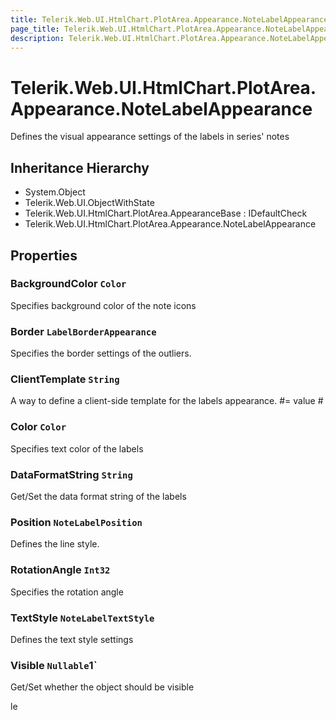 ```yaml
---
title: Telerik.Web.UI.HtmlChart.PlotArea.Appearance.NoteLabelAppearance
page_title: Telerik.Web.UI.HtmlChart.PlotArea.Appearance.NoteLabelAppearance
description: Telerik.Web.UI.HtmlChart.PlotArea.Appearance.NoteLabelAppearance
---
```


# Telerik.Web.UI.HtmlChart.PlotArea.Appearance.NoteLabelAppearance

Defines the visual appearance settings of the labels in series' notes

## Inheritance Hierarchy

* System.Object
* Telerik.Web.UI.ObjectWithState
* Telerik.Web.UI.HtmlChart.PlotArea.AppearanceBase : IDefaultCheck
* Telerik.Web.UI.HtmlChart.PlotArea.Appearance.NoteLabelAppearance

## Properties

###  BackgroundColor `Color`

Specifies background color of the note icons

###  Border `LabelBorderAppearance`

Specifies the border settings of the outliers.

###  ClientTemplate `String`

A way to define a client-side template for the labels appearance.
            #= value #

###  Color `Color`

Specifies text color of the labels

###  DataFormatString `String`

Get/Set the data format string of the labels

###  Position `NoteLabelPosition`

Defines the line style.

###  RotationAngle `Int32`

Specifies the rotation angle

###  TextStyle `NoteLabelTextStyle`

Defines the text style settings

###  Visible `Nullable`1`

Get/Set whether the object should be visible

le

